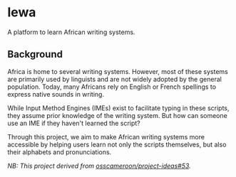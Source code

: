 lewa
===

A platform to learn African writing systems.

Background
---

Africa is home to several writing systems. However, most of these systems are primarily used by linguists and are not widely adopted by the general population. Today, many Africans rely on English or French spellings to express native sounds in writing.

While Input Method Engines (IMEs) exist to facilitate typing in these scripts, they assume prior knowledge of the writing system. But how can someone use an IME if they haven't learned the script?

Through this project, we aim to make African writing systems more accessible by helping users learn not only the scripts themselves, but also their alphabets and pronunciations.

_NB: This project derived from [osscameroon/project-ideas#53](https://github.com/osscameroon/project-ideas/issues/53)._
